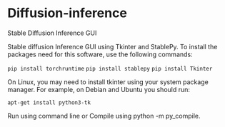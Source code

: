 # Diffusion-inference
Stable Diffusion Inference GUI

Stable diffusion Inference GUI using Tkinter and StablePy.
To install the packages need for this software, use the following commands:

`pip install torchruntime`
`pip install stablepy`
`pip install Tkinter`

On Linux, you may need to install tkinter using your system package manager. For example, on Debian and Ubuntu you should run:

`apt-get install python3-tk`

Run using command line or Compile using python -m py_compile.
